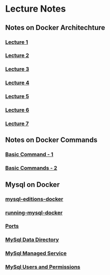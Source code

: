 # Lecture Notes

## Notes on Docker Architechture

### [Lecture 1](./notes/docker-arch/lecture1.md)

### [Lecture 2](./notes/docker-arch/lecture2.md)

### [Lecture 3](./notes/docker-arch/lecture3.md)

### [Lecture 4](./notes/docker-arch/lecture4.md)

### [Lecture 5](./notes/docker-arch/lecture5.md)

### [Lecture 6](./notes/docker-arch/lecture6.md)

### [Lecture 7](./notes/docker-arch/lecture7.md)

## Notes on Docker Commands

### [Basic Command - 1](./docker-commands/1.md)

### [Basic Commands - 2](./docker-commands/2.md)

## Mysql on Docker

### [mysql-editions-docker](./notes/mysql-docker-local/mysql-editions-docker.md)

### [running-mysql-docker](./notes/mysql-docker-local/using-mysql-docker.md)

### [Ports](./notes/mysql-docker-local/ports.md)

### [MySql Data Directory](./notes/mysql-docker-local/mysql-data-directory.md)

### [MySql Managed Service](./notes/mysql-docker-local/managed-service.md)

### [MySql Users and Permissions](./notes/mysql-docker-local/user-and-permission.md)
